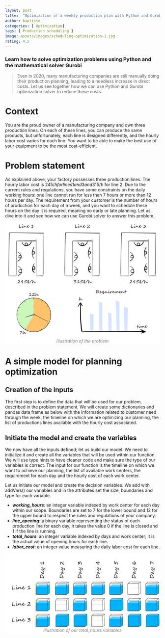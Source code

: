 ```yaml
---
layout: post
title:  "Optimization of a weekly production plan with Python and Gurobi — Part 1"
author: baptiste
categories: [ Optimization]
tags: [ Production scheduling ]
image: assets/images/scheduling-optimization-1.jpg
rating: 4.5
---
```



### Learn how to solve optimization problems using Python and the mathematical solver Gurobi

> Even in 2020, many manufacturing companies are still manually doing their production planning, leading to a needless increase in direct costs. Let us see together how we can use Python and Gurobi optimization solver to reduce these costs.

# Context
You are the proud owner of a manufacturing company and own three production lines. On each of these lines, you can produce the same products, but unfortunately, each line is designed differently, and the hourly labor cost varies for each line. You want to be able to make the best use of your equipment to be the most cost-efficient.

# Problem statement
As explained above, your factory possesses three production lines. The hourly labor cost is 245$/h for lines 1 and 3 and 315$/h for line 2. Due to the current rules and regulations, you have some constraints on the daily working hours: one line cannot run for less than 7 hours or more than 12 hours per day.
The requirement from your customer is the number of hours of production for each day of a week, and you want to schedule these hours on the day it is required, meaning no early or late planning.
Let us dive into it and see how we can use Gurobi solver to answer this problem.

<img src="../assets/images/production-scheduling-problem-1.png"     alt="Illustration of the problem"     style="float: left; margin-right: 10px;" />
<figcaption>Illustration of the problem </figcaption>

# A simple model for planning optimization
## Creation of the inputs
The first step is to define the data that will be used for our problem, described in the problem statement. We will create some dictionaries and pandas data frame as below with the information related to customer need through the week, the timeline on which we are optimizing our planning, the list of productions lines available with the hourly cost associated.

## Initiate the model and create the variables
We now have all the inputs defined; let us build our model. We need to initialize it and create all the variables that will be used within our function.
We will use type hints to have cleaner code and make sure the type of our variables is correct. The input for our function is the timeline on which we want to achieve our planning, the list of available work centers, the requirement for each day and the hourly cost of each work center.

Let us initiate our model and create the decision variables. We add with addVars() our variables and in the attributes set the size, boundaries and type for each variable.

- ***working_hours***: an integer variable indexed by work center for each day within our scope. Boundaries are set to 7 for the lower bound and 12 for the upper bound to respect the rules and regulations of your company.
- ***line_opening***: a binary variable representing the status of each production line for each day, it takes the value 0 if the line is closed and 1 if the line is running.
- ***total_hours***: an integer variable indexed by days and work center; it is the actual value of opening hours for each line.
- ***labor_cost***: an integer value measuring the daily labor cost for each line.

<img src="../assets/images/variables-1.png"     alt="Illustration of the problem"     style="float: left; margin-right: 10px;" />
<figcaption>Illustration of our total_hours variables </figcaption>

<html>
<head>
<style>
figcaption {
  background-color: white;
  color: grey;
  font-style: italic;
  padding: 2px;
  text-align: center;
}
</style>
</head>
<body>